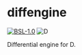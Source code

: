 # diffengine

[![BSL-1.0](https://img.shields.io/github/license/outlandkarasu/karasux)](./LICENSE)
![D](https://github.com/outlandkarasu/karasux/workflows/D/badge.svg)

Differential engine for D.


